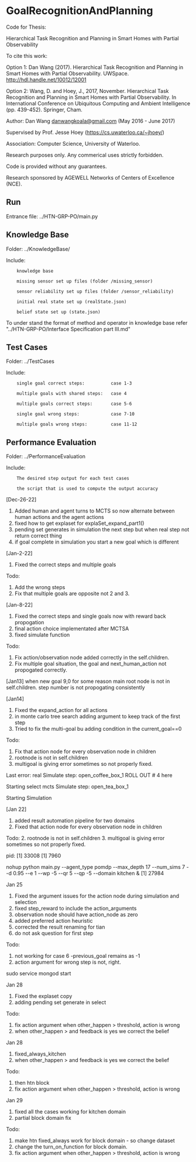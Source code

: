 
# GoalRecognitionAndPlanning
Code for Thesis: 

Hierarchical Task Recognition and Planning in Smart Homes with Partial Observability

To cite this work:

Option 1: Dan Wang (2017). Hierarchical Task Recognition and Planning in Smart Homes with Partial Observability. UWSpace. http://hdl.handle.net/10012/12001

Option 2: Wang, D. and Hoey, J., 2017, November. Hierarchical Task Recognition and Planning in Smart Homes with Partial Observability. In International Conference on Ubiquitous Computing and Ambient Intelligence (pp. 439-452). Springer, Cham.

Author: Dan Wang danwangkoala@gmail.com (May 2016 - June 2017) 

Supervised by Prof. Jesse Hoey (https://cs.uwaterloo.ca/~jhoey/)

Association: Computer Science, University of Waterloo.

Research purposes only. Any commerical uses strictly forbidden.

Code is provided without any guarantees.

Research sponsored by AGEWELL Networks of Centers of Excellence (NCE).


## Run

Entrance file: ../HTN-GRP-PO/main.py

## Knowledge Base

Folder: ../KnowledgeBase/

Include:

        knowledge base
        
        missing sensor set up files (folder /missing_sensor)
        
        sensor reliability set up files (folder /sensor_reliability)
        
        initial real state set up (realState.json)
        
        belief state set up (state.json)
        

To under stand the format of method and operator in knowledge base
refer "../HTN-GRP-PO/Interface Specification part III.md"

        
## Test Cases

Folder: ../TestCases

Include:

        single goal correct steps:          case 1-3
        
        multiple goals with shared steps:   case 4
        
        multiple goals correct steps:       case 5-6
        
        single goal wrong steps:            case 7-10
        
        multiple goals wrong steps:         case 11-12
        


## Performance Evaluation

Folder: ../PerformanceEvaluation

Include:

        The desired step output for each test cases
        
        the script that is used to compute the output accuracy

[Dec-26-22]
1. Added human and agent turns to MCTS so now alternate between human actions and the agent actions
2. fixed how to get explaset for explaSet_expand_part1()
3. pending set generates in simulation the next step but when real step not return correct thing
4. if goal complete in simulation you start a new goal which is different


[Jan-2-22]
1. Fixed the correct steps and multiple goals

Todo:
1. Add the wrong steps
2. Fix that multiple goals are opposite not 2 and 3.


[Jan-8-22]
1. Fixed the correct steps and single goals now with reward back propogation
2. final action choice implementated after MCTSA
3. fixed simulate function

Todo:
1. Fix action/observation node added correctly in the self.children.
2. Fix multiple goal situation, the goal and next_human_action not propogated correctly.

[Jan13]
when new goal 9,0 for some reason main root node is not in self.children.
step number is not propogating consistently

[Jan14]
1. Fixed the expand_action for all actions
2. in monte carlo tree search adding argument to keep track of the first step
3. Tried to fix the multi-goal bu adding condition in the 
current_goal==0

Todo:
1. Fix that action node for every observation node in children
2. rootnode is not in self.children 
3. multigoal is giving error sometimes so not properly fixed.

Last error:
real Simulate step:  open_coffee_box_1 
ROLL OUT #  4
here

Starting select
mcts Simulate step:  open_tea_box_1

Starting Simulation

[Jan 22]
1. added result automation pipeline for two domains
1. Fixed that action node for every observation node in children

Todo:
2. rootnode is not in self.children 
3. multigoal is giving error sometimes so not properly fixed.




pid: [1] 33008
[1] 7960

nohup python main.py --agent_type pomdp --max_depth 17 --num_sims 7 --d 0.95 --e 1 --wp -5 --qr 5 --qp -5 --domain kitchen &
[1] 27984


Jan 25
1. Fixed the argument issues for the action node during simulation and selection
2. fixed step_reward to include the action_arguments
3. observation node should have action_node as zero
4. added preferred action heuristic
5. corrected the result renaming for tian
6. do not ask question for first step

Todo:
1. not working for case 6 -previous_goal remains as -1
2. action argument for wrong step is not, right.

sudo service mongod start

Jan 28
1. Fixed the explaset copy
2. adding pending set generate in select


Todo:
1. fix action argument when other_happen > threshold, action is wrong
2. when other_happen > and feedback is yes we correct the belief

Jan 28
1. fixed_always_kitchen
2. when other_happen > and feedback is yes we correct the belief

Todo:
1. then htn block
2. fix action argument when other_happen > threshold, action is wrong

Jan 29
1. fixed all the cases working for kitchen domain
2. partial block domain fix

Todo:
1. make htn fixed_always work for block domain - so change dataset
2. change the turn_on_function for block domain.
2. fix action argument when other_happen > threshold, action is wrong
